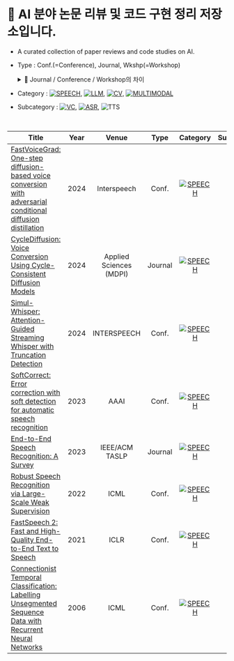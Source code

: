 # 📑 AI 분야 논문 리뷰 및 코드 구현 정리 저장소입니다.  
- A curated collection of paper reviews and code studies on AI.
- Type : Conf.(=Conference), Journal, Wkshp(=Workshop)
  <details>
  <summary>📖 Journal / Conference / Workshop의 차이</summary>

    🔔 **간단 비유**
  - 📝 Journal = 완성도 높은 “공식 책”  
  - 🗣️ Conference = 최신 “짧은 발표 대회”  
  - 💬 Workshop = “스터디 모임 + 아이디어 자유 공유”  
      
    
  | 항목 | Journal (학술지) | Conference (학술대회) | Workshop (워크숍) |
  |------|------------------|------------------------|-------------------|
  | 무엇을 하는 곳? | 완성도 높은 연구를 심층 분석해 논문으로 출판 | 전 세계 연구자들이 모여 새로운 연구 결과 발표·공유 | 특정 주제나 분야에서 자유롭게 아이디어 교환 및 토론 |
  | 목적 | 깊이와 완성도 중시 | 속도와 혁신 중시 | 참신함과 토론 중시 |
  | 논문 길이 | 김 (10–20쪽 이상) → 꼼꼼한 설명과 분석 | 짧음 (보통 4–8쪽) → 압축된 내용 | 짧음 (4–8쪽) → 간단한 내용 |
  | 심사 난이도 (Accept rate) | ⭐⭐⭐⭐ 10% 이하도 많음 (매우 까다로움) | ⭐⭐ 평균 20~30% (경쟁 치열) | ⭐ 평균 40% 이상 (비교적 관대) |
  | 특징 | - 꼼꼼한 검증, 심층 분석<br>- 실험 재현성 중요<br>- 긴 리뷰 주기 (몇 달~1년) | - 새로운 연구 아이디어 발표<br>- 경쟁적이고 속도 빠름<br>- 구두 발표·포스터 세션 포함 | - 최신/틈새/응용 분야 집중<br>- 발표자와 청중의 상호작용 많음<br>- 실용적인 내용도 환영 |
  | 주기 | 수시 (출판사·저널 별로 연 4회 등) | 매년 (예: ICASSP, NeurIPS) | 보통 1~2년 주기, 메인 학회 전후 (예: ASRU, SLT) |

  </details>
- Category : [![SPEECH](https://img.shields.io/badge/🎙️%20%20SPEECH-FF9900?style=flat)](https://github.com/Hyeji-Jo/Study/tree/5355cc41f1e4196a527d352c41f3d252d37b0420/Paper_Reviews/Speech), [![LLM](https://img.shields.io/badge/💬%20%20LLM-CA64F4?style=flat)](https://github.com/yourname/yourrepo/tree/main/paper_reviews/LLM), [![CV](https://img.shields.io/badge/📷%20%20CV-2196F3?style=flat)](https://github.com/yourname/yourrepo/tree/main/paper_reviews/CV), [![MULTIMODAL](https://img.shields.io/badge/⚙️%20%20MULTIMODAL-6E6E6E?style=flat)](https://github.com/yourrepo/paper_reviews/Multimodal)    
- Subcategory : [![VC](https://img.shields.io/badge/VC-8BD145?style=flat)](https://github.com/Hyeji-Jo/Study/tree/5355cc41f1e4196a527d352c41f3d252d37b0420/Paper_Reviews/Speech/VC), [![ASR](https://img.shields.io/badge/ASR-FACC00?style=flat)](https://github.com/Hyeji-Jo/Study/tree/5355cc41f1e4196a527d352c41f3d252d37b0420/Paper_Reviews/Speech/ASR), ![TTS](https://img.shields.io/badge/TTS-40C4FF?style=flat)
  
<br>  

| Title | Year | Venue | Type | Category | Subcategory | Review | Code | ETC. |
|-------|:------:|:------------:|:------------:|:----------:|:-------------:|:--------:|:------:|:------:|
| [FastVoiceGrad: One-step diffusion-based voice conversion with adversarial conditional diffusion distillation](https://arxiv.org/pdf/2409.02245) | 2024 | Interspeech | Conf. | [![SPEECH](https://img.shields.io/badge/🎙️%20%20SPEECH-FF9900?style=flat)](https://github.com/Hyeji-Jo/Study/tree/38ce884452a29ffdc42d673672cf3954b922b2d0/Paper_Reviews/Speech) | ![VC](https://img.shields.io/badge/VC-8BD145?style=flat) | [Review](https://github.com/Hyeji-Jo/Study/blob/f7510f86cdc0ef21fa38542762c36c81e27c8de4/Paper_Reviews/Speech/VC/FastVoiceGrad%20Review.md) | - | - |
| [CycleDiffusion: Voice Conversion Using Cycle-Consistent Diffusion Models](https://www.mdpi.com/2076-3417/14/20/9595) | 2024 | Applied Sciences (MDPI) | Journal | [![SPEECH](https://img.shields.io/badge/🎙️%20%20SPEECH-FF9900?style=flat)](https://github.com/Hyeji-Jo/Study/tree/38ce884452a29ffdc42d673672cf3954b922b2d0/Paper_Reviews/Speech) | ![VC](https://img.shields.io/badge/VC-8BD145?style=flat) | [Review](https://github.com/Hyeji-Jo/Study/blob/2923a1eb06366ea9393efaf8502556a7fe6db586/Paper_Reviews/Speech/VC/CycleDiffusion%20%EC%9A%94%EC%95%BD%20%EB%B0%8F%20%EC%A0%95%EB%A6%AC.md) | - | - |
| [Simul-Whisper: Attention-Guided Streaming Whisper with Truncation Detection](https://arxiv.org/pdf/2406.10052) | 2024 | INTERSPEECH | Conf. | [![SPEECH](https://img.shields.io/badge/🎙️%20%20SPEECH-FF9900?style=flat)](https://github.com/Hyeji-Jo/Study/tree/38ce884452a29ffdc42d673672cf3954b922b2d0/Paper_Reviews/Speech) | ![ASR](https://img.shields.io/badge/ASR-FACC00?style=flat) | [Review](https://github.com/Hyeji-Jo/Study/blob/2923a1eb06366ea9393efaf8502556a7fe6db586/Paper_Reviews/Speech/ASR/Simul-Whisper%20%EB%85%BC%EB%AC%B8%20%EC%9A%94%EC%95%BD.md) | - | - |
| [SoftCorrect: Error correction with soft detection for automatic speech recognition](https://arxiv.org/pdf/2212.01039) | 2023 | AAAI | Conf. | [![SPEECH](https://img.shields.io/badge/🎙️%20%20SPEECH-FF9900?style=flat)](https://github.com/Hyeji-Jo/Study/tree/38ce884452a29ffdc42d673672cf3954b922b2d0/Paper_Reviews/Speech) | ![ASR](https://img.shields.io/badge/ASR-FACC00?style=flat) | [Review](https://github.com/Hyeji-Jo/Study/blob/2923a1eb06366ea9393efaf8502556a7fe6db586/Paper_Reviews/Speech/ASR/SoftCorrect%20Review.md) | - | - |
| [End-to-End Speech Recognition: A Survey](https://arxiv.org/pdf/2303.03329) | 2023 | IEEE/ACM TASLP | Journal | [![SPEECH](https://img.shields.io/badge/🎙️%20%20SPEECH-FF9900?style=flat)](https://github.com/Hyeji-Jo/Study/tree/38ce884452a29ffdc42d673672cf3954b922b2d0/Paper_Reviews/Speech) | ![ASR](https://img.shields.io/badge/ASR-FACC00?style=flat) | [Review](https://github.com/Hyeji-Jo/Study/blob/9123b53418d6c5d1e6be6b67474fd96f85116c25/Paper_Reviews/Speech/End-to-End%20Speech%20Recognition%20Survey%20%EC%9A%94%EC%95%BD%20%EB%B0%8F%20%EC%A0%95%EB%A6%AC.md) | - | - |
| [Robust Speech Recognition via Large-Scale Weak Supervision](https://cdn.openai.com/papers/whisper.pdf) | 2022 | ICML | Conf. | [![SPEECH](https://img.shields.io/badge/🎙️%20%20SPEECH-FF9900?style=flat)](https://github.com/Hyeji-Jo/Study/tree/38ce884452a29ffdc42d673672cf3954b922b2d0/Paper_Reviews/Speech) | ![ASR](https://img.shields.io/badge/ASR-FACC00?style=flat) | [Review](https://github.com/Hyeji-Jo/Study/blob/2923a1eb06366ea9393efaf8502556a7fe6db586/Paper_Reviews/Speech/ASR/whisper%20%EB%85%BC%EB%AC%B8%20%EC%A0%95%EB%A6%AC.md) | [Basic Model Application Code](https://github.com/Hyeji-Jo/Study/blob/9123b53418d6c5d1e6be6b67474fd96f85116c25/ASR/whisper_code_study.py) | Whisper |
| [FastSpeech 2: Fast and High-Quality End-to-End Text to Speech](https://arxiv.org/pdf/2006.04558) | 2021 | ICLR | Conf. | [![SPEECH](https://img.shields.io/badge/🎙️%20%20SPEECH-FF9900?style=flat)](https://github.com/Hyeji-Jo/Study/tree/38ce884452a29ffdc42d673672cf3954b922b2d0/Paper_Reviews/Speech) | ![TTS](https://img.shields.io/badge/TTS-40C4FF?style=flat) | [Review](https://github.com/Hyeji-Jo/Study/blob/96fd09fe1791be32b149b6e6cdb9132e31e67fb8/Paper_Reviews/Speech/TTS/FastSpeech2%20Review.md) | - | - |
| [Connectionist Temporal Classification: Labelling Unsegmented Sequence Data with Recurrent Neural Networks](https://www.cs.toronto.edu/~graves/icml_2006.pdf) | 2006 | ICML | Conf. | [![SPEECH](https://img.shields.io/badge/🎙️%20%20SPEECH-FF9900?style=flat)](https://github.com/Hyeji-Jo/Study/tree/38ce884452a29ffdc42d673672cf3954b922b2d0/Paper_Reviews/Speech) | ![ASR](https://img.shields.io/badge/ASR-FACC00?style=flat) | [Review](https://github.com/Hyeji-Jo/Study/blob/9123b53418d6c5d1e6be6b67474fd96f85116c25/Paper_Reviews/Speech/CTC_Paper_Review.md) | - | - |




